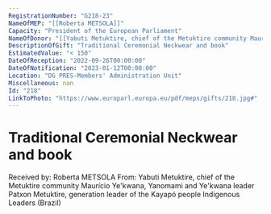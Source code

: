```yaml
---
RegistrationNumber: "G218-23"
NameOfMEP: "[[Roberta METSOLA]]"
Capacity: "President of the European Parliament"
NameOfDonor: "[[Yabuti Metuktire, chief of the Metuktire community Maurício Ye'kwana, Yanomami and Ye'kwana leader Patxon Metuktire, generation leader of the Kayapó people Indigenous Leaders (Brazil)]]"
DescriptionOfGift: "Traditional Ceremonial Neckwear and book"
EstimatedValue: "< 150"
DateOfReception: "2022-09-26T00:00:00"
DateOfNotification: "2023-01-12T00:00:00"
Location: "DG PRES-Members' Administration Unit"
Miscellaneous: nan
Id: "218"
LinkToPhoto: "https://www.europarl.europa.eu/pdf/meps/gifts/218.jpg#"
---
```


# Traditional Ceremonial Neckwear and book

Received by: Roberta METSOLA
From: Yabuti Metuktire, chief of the Metuktire community Maurício Ye'kwana, Yanomami and Ye'kwana leader Patxon Metuktire, generation leader of the Kayapó people Indigenous Leaders (Brazil)
